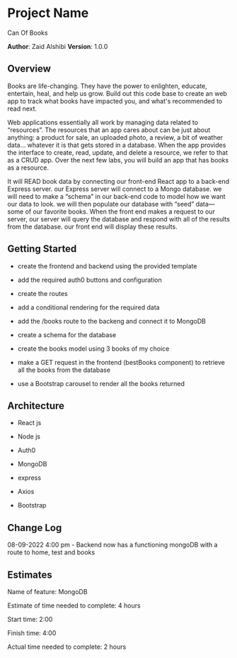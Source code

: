 # Project Name

Can Of Books

**Author**: Zaid Alshibi
**Version**: 1.0.0

## Overview

Books are life-changing. They have the power to enlighten, educate, entertain, heal, and help us grow. Build out this code base to create an web app to track what books have impacted you, and what's recommended to read next.

Web applications essentially all work by managing data related to “resources”. The resources that an app cares about can be just about anything: a product for sale, an uploaded photo, a review, a bit of weather data… whatever it is that gets stored in a database. When the app provides the interface to create, read, update, and delete a resource, we refer to that as a CRUD app. Over the next few labs, you will build an app that has books as a resource.

It will READ book data by connecting our front-end React app to a back-end Express server. our Express server will connect to a Mongo database. we will need to make a “schema” in our back-end code to model how we want our data to look. we will then populate our database with “seed” data—some of our favorite books. When the front end makes a request to our server, our server will query the database and respond with all of the results from the database. our front end will display these results.

## Getting Started

- create the frontend and backend using the provided template

- add the required auth0 buttons and configuration

- create the routes

- add a conditional rendering for the required data

- add the /books route to the backeng and connect it to MongoDB

- create a schema for the database

- create the books model using 3 books of my choice

- make a GET request in the frontend (bestBooks component) to retrieve all the books from the database

- use a Bootstrap carousel to render all the books returned

## Architecture

- React js

- Node js

- Auth0

- MongoDB

- express

- Axios

- Bootstrap

## Change Log

08-09-2022 4:00 pm - Backend now has a functioning mongoDB with a route to home, test and books

## Estimates

Name of feature: MongoDB

Estimate of time needed to complete: 4 hours

Start time: 2:00

Finish time: 4:00

Actual time needed to complete: 2 hours
